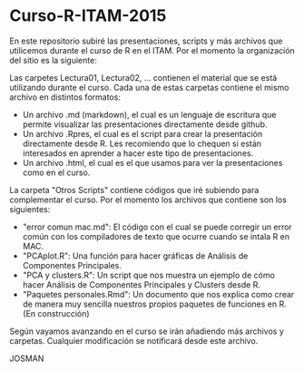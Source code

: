 # Curso-R-ITAM-2015

En este repositorio subiré las presentaciones, scripts y más archivos que utilicemos durante el curso de R en el ITAM. Por el momento la organización del sitio es la siguiente:

Las carpetes Lectura01, Lectura02, ... contienen el material que se está utilizando durante el curso. Cada una de estas carpetas contiene el mismo archivo en distintos formatos:
- Un archivo .md (markdown), el cual es un lenguaje de escritura que permite visualizar las presentaciones directamente desde github.
- Un archivo .Rpres, el cual es el script para crear la presentación directamente desde R. Les recomiendo que lo chequen si están interesados en aprender a hacer este tipo de presentaciones.
- Un archivo .html, el cual es el que usamos para ver la presentaciones como en el curso.

La carpeta "Otros Scripts" contiene códigos que iré subiendo para complementar el curso. Por el momento los archivos que contiene son los siguientes:
- "error comun mac.md": El código con el cual se puede corregir un error común con los compiladores de texto que ocurre cuando se intala R en MAC.
- "PCAplot.R": Una función para hacer gráficas de Análisis de Componentes Principales.
- "PCA y clusters.R": Un script que nos muestra un ejemplo de cómo hacer Análisis de Componentes Principales y Clusters desde R.
- "Paquetes personales.Rmd": Un documento que nos explica como crear de manera muy sencilla nuestros propios paquetes de funciones en R. (En construcción)

Según vayamos avanzando en el curso se irán añadiendo más archivos y carpetas. Cualquier modificación se notificará desde este archivo.

JOSMAN
